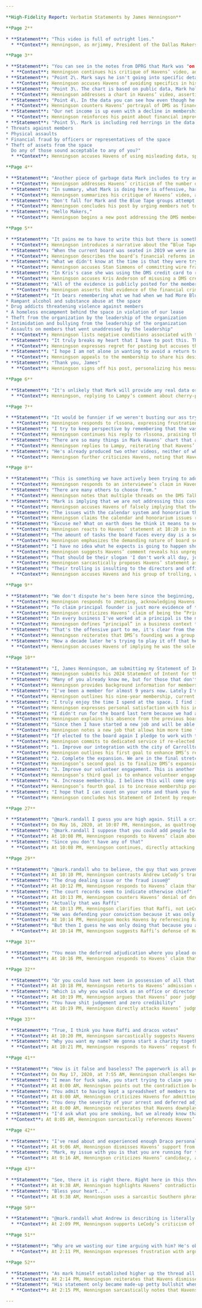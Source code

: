 ```yaml
---

**High-Fidelity Report: Verbatim Statements by James Henningson**

**Page 2**

* **Statement**: "This video is full of outright lies."  
  * **Context**: Henningson, as mrjimmy, President of the Dallas Makerspace (DMS) Board of Directors, posts in July 2020 on Discord, responding to a video by Mark Havens. He accuses Havens of lying, initiating a critique of Havens’ claims about DMS history and financial status.

**Page 3**

* **Statement**: "You can see in the notes from DPRG that Mark was "on the steering committee" bt he was not the "Principal Founder." It's interesting to note that another person on t list is the one and only @AndrewLeCody. I am sure he can provide more detail."  
  * **Context**: Henningson continues his critique of Havens’ video, addressing Havens’ claim of being a “Principal Founder” of DMS. He references DPRG notes to argue Havens was only on the steering committee and suggests Andrew LeCody, also listed, could corroborate this.  
* **Statement**: "Point 2\. Mark says he isn't going into specific details, there is a reason for that, this video isn't a "case study," it's gaslighting."  
  * **Context**: Henningson accuses Havens of avoiding specifics in his video to manipulate the audience, labeling it as gaslighting rather than a legitimate case study.  
* **Statement**: "Point 3\. The chart is based on public data, Mark holds no copyright on it in any wa shape, or form."  
  * **Context**: Henningson addresses a chart in Havens’ video, asserting it uses public data and dismissing any claim Havens might have to its ownership or copyright.  
* **Statement**: "Point 4\. In the data you can see how even though he presents it like we are in dire trouble, we have actually improved our position through sound financial managems"  
  * **Context**: Henningson counters Havens’ portrayal of DMS as financially troubled, claiming the board’s sound financial management has improved the organization’s position despite membership decline.  
* **Statement**: "Our net income is up even with a decline in membership."  
  * **Context**: Henningson reinforces his point about financial improvement, stating that DMS’s net income has increased despite a drop in membership numbers.  
* **Statement**: "Point 5\. Mark is including red herrings in the data to try and make the makerspace look bad. For example, the data point of banned members. He is attempting to impl that the board has been mean and this is somehow destroying the space, when in fa those bans have all been for legitimate well-documented reasons. When directly asl about who he would unban, Mark never has an answer. Yes, the current board didn' ban very many people, and we did. Our reasons were:  
* Threats against members  
* Physical assaults  
* Financial fraud by officers or representatives of the space  
* Theft of assets from the space  
  Do any of those sound acceptable to any of you?"  
  * **Context**: Henningson accuses Havens of using misleading data, specifically the number of banned members, to portray the board negatively. He defends the board’s bans as justified due to serious offenses and challenges Havens’ inability to specify who should be unbanned.

**Page 4**

* **Statement**: "Another piece of garbage data Mark includes to try and make us look bad is the number of board meetings. Minutes are published for all of our meetings, no meeti is "secret" many are unscheduled. The reason for so many unscheduled meetings is twofold. First, due to the severity of the very first ban we had to handle, it was necessary to hold the meeting in private to protect the victim. After that, we moved discipline meetings private to protect all parties involved. The second part is Expansion. It is not in the interest of the membership to create unnecessary delays waiting for the scheduled board meeting to approve every expenditure. These meetings are documented, and we will probably have to have another one soon to approve the AC repair estimate. I am sure we would all agree that's OK and we shouldn't wait for the next board to schedule the August meeting to vote on if we should fix the AC."  
  * **Context**: Henningson addresses Havens’ criticism of the number of board meetings, defending the board’s practice of unscheduled meetings as necessary for privacy in disciplinary matters and efficiency in approving expenditures like AC repairs.  
* **Statement**: "In summary, what Mark is doing here is offensive, harmful to the makerspace, and dishonest. He is misrepresenting himself and the data. He is gaslighting the entire membership and he's doing it publicly to try and con his way onto the board."  
  * **Context**: Henningson summarizes his critique of Havens’ video, accusing him of dishonesty, misrepresentation, and gaslighting to manipulate the membership and gain a board position.  
* **Statement**: "Don't fall for Mark and the Blue Tape groups attempt at gaslighting."  
  * **Context**: Henningson concludes his post by urging members not to be swayed by Havens and the “Blue Tape” group, whom he accuses of gaslighting the membership.  
* **Statement**: "Hello Makers,"  
  * **Context**: Henningson begins a new post addressing the DMS membership, setting the stage for a discussion about the organization’s recent history and the “Blue Tape” group.

**Page 5**

* **Statement**: "It pains me to have to write this but there is something the membership needs to understand about our recent history. Many of the newer members may not be aware this, but Blue Tape is part of the rally cry of the principal people that have been expelled from the makerspace and reported to the police for financial crimes."  
  * **Context**: Henningson introduces a narrative about the “Blue Tape” group, linking it to expelled members involved in financial crimes, framing it as a cautionary tale for newer members.  
* **Statement**: "When the current board was seated in 2019 we were in bad financial shape, we were bleeding money. We began an effort to tighten our belts and put us on sound financ footing to complete expansion. This included cutting back on needless expenses su as red solo cups and blue painters tape. It may not sound like a big deal but we wer spending a lot of money on them. This simple act of belt tightening became a publi point for Kris Anderson and Stan Simmons to attack the board with. Their claim w. we were not supporting the community."  
  * **Context**: Henningson describes the board’s financial reforms in 2019, including cutting expenses like blue painter’s tape, which he claims was used by Kris Anderson and Stan Simmons to criticize the board and distract from their own misconduct.  
* **Statement**: "What we didn't know at the time is that they were trying to distract us from their bigger crimes. In Stan's case he was issuing himself gift cards by bypassing the ban and creating them directly in our billing system. He would then use these gift cards pay his membership. This is wire fraud."  
  * **Context**: Henningson accuses Stan Simmons of committing wire fraud by issuing himself gift cards, suggesting this was part of a broader effort to distract from financial crimes.  
* **Statement**: "In Kris's case she was using the DMS credit card to rent Uhauls for personal use. St did this to the tune of several thousand dollars. When she was on the board it was noticed and the treasurer and members of the finance committee tried to investigat She then retaliated by banning them."  
  * **Context**: Henningson accuses Kris Anderson of misusing a DMS credit card for personal U-Haul rentals and retaliating against the finance committee by banning them when they investigated.  
* **Statement**: "All of the evidence is publicly posted for the membership to review."  
  * **Context**: Henningson asserts that evidence of the financial crimes by Simmons and Anderson is publicly available, encouraging members to review it to validate his claims.  
* **Statement**: "It bears remembering what we had when we had More Blue Tape the first time:  
* Rampant alcohol and substance abuse at the space  
* Drug addicts threatening violence against members  
* A homeless encampment behind the space in violation of our lease  
* Theft from the organization by the leadership of the organization  
* Intimidation and bullying from the leadership of the organization  
* Assaults on members that went unaddressed by the leadership"  
  * **Context**: Henningson lists negative conditions associated with the “Blue Tape” era, framing it as a period of chaos and misconduct to dissuade members from supporting the group.  
* **Statement**: "It truly breaks my heart that I have to post this. The vast majority of our membersh is amazing people. I don't believe the blue tape candidates represent the overall membership, but I do believe based on their own campaign website and Mark Have recent gaslighting video that they do intend to take advantage of the low voter turn due to Covid-19 and the new members that didn't know Kris to try and return to the old days."  
  * **Context**: Henningson expresses regret for posting but accuses the “Blue Tape” candidates, including Havens, of exploiting low voter turnout during COVID-19 to revive problematic past practices.  
* **Statement**: "I hope I am not alone in wanting to avoid a return to those days."  
  * **Context**: Henningson appeals to the membership to share his desire to prevent a return to the chaotic “Blue Tape” era, rallying support against Havens’ campaign.  
* **Statement**: "Thank you, James"  
  * **Context**: Henningson signs off his post, personalizing his message to the membership.

**Page 6**

* **Statement**: "It's unlikely that Mark will provide any real data or explanation, that's not his inten His intent is to gaslight the membership and scare them into voting for him and hi: crew."  
  * **Context**: Henningson, replying to Lampy’s comment about cherry-picked data in Havens’ graph, accuses Havens of gaslighting to manipulate voters rather than providing substantive data.

**Page 7**

* **Statement**: "It would be funnier if we weren't busting our ass trying to keep the place safe and running while these members are actively gaslighting the membership against us."  
  * **Context**: Henningson responds to rlssona, expressing frustration that Havens and others are gaslighting the membership while the board works hard to maintain safety and operations.  
* **Statement**: "I try to keep perspective by remembering that the vast majority of members are like you, and the other people who have commented here. They are awesome, creative people who care about the space and their fellow members and are willing to contribute to the space for the betterment of the space, not just their own self-inter"  
  * **Context**: Henningson continues his reply to rlssona, praising the majority of members as supportive and creative, contrasting them with Havens’ alleged self-serving actions.  
* **Statement**: "There are so many things in Mark Havens' chart that are misleading... He's not goir to defend them because his only intent was to gaslight us."  
  * **Context**: Henningson replies to Lampy, reiterating that Havens’ chart is misleading and accusing him of gaslighting rather than engaging in honest defense of his data.  
* **Statement**: "He's already produced two other videos, neither of which addresses the stuff he is "working on" in this video."  
  * **Context**: Henningson further criticizes Havens, noting that Havens’ previous videos also fail to address the issues raised, reinforcing his claim of manipulative intent.

**Page 8**

* **Statement**: "This is something we have actively been trying to address. There are multiple three about it on talk. We have listened to the membership and made adjustments to the honorarium system that are financially sound and encourage more teaching."  
  * **Context**: Henningson responds to an interviewee’s claim in Havens’ video that classes require payment, asserting that the board has addressed this by adjusting the honorarium system based on member feedback.  
* **Statement**: "There are many others to choose from."  
  * **Context**: Henningson notes that multiple threads on the DMS Talk forum discuss the honorarium issue, suggesting ample evidence of the board’s efforts.  
* **Statement**: "Mark is implying that we are not addressing this concern and that's just a lie."  
  * **Context**: Henningson accuses Havens of falsely implying that the board ignores the honorarium issue, labeling it a deliberate lie.  
* **Statement**: "The issues with the calendar system and honorarium the interviewee is describing happened 2.5 years ago, and have long been addressed with both improved code and improved process. Mark knows this, his fellow candidate reply Max is a prolific teacher who has no issues using the system and collecting honorarium for himself : the committee."  
  * **Context**: Henningson claims the calendar and honorarium issues raised in Havens’ video are outdated, resolved 2.5 years ago, and known to Havens, citing Max’s successful use of the system as evidence.  
* **Statement**: "Excuse me? What on earth does he think it means to serve on a volunteer board?"  
  * **Context**: Henningson reacts to Havens’ statement at 10:20 in the video that serving on the board shouldn’t feel like a second job, questioning Havens’ understanding of board responsibilities.  
* **Statement**: "The amount of tasks the board faces every day is a second job. We do it for free because we love the space and the community."  
  * **Context**: Henningson emphasizes the demanding nature of board service, performed voluntarily out of dedication to DMS, contrasting this with Havens’ apparent reluctance.  
* **Statement**: "I have no idea what he expects is going to happen should he get on the board but I think this is a clear indication of what the Dallas makerspace will get from him on 1 board."  
  * **Context**: Henningson suggests Havens’ comment reveals his unpreparedness for board duties, predicting poor performance if elected.  
* **Statement**: "That should be their slogan 'I don't work all day, just to go work at the makerspace\!'"  
  * **Context**: Henningson sarcastically proposes Havens’ statement as a campaign slogan, mocking his attitude toward board responsibilities.  
* **Statement**: "Their trolling is insulting to the directors and officers who give work every day to k the makerspace open, well operating, and safe for its members."  
  * **Context**: Henningson accuses Havens and his group of trolling, which he finds offensive to the hardworking directors and officers of DMS.

**Page 9**

* **Statement**: "We don't dispute he's been here since the beginning, but as it's been pointed out by many of the people who were there and involved, it was a group effort that began w before him and well before the paperwork."  
  * **Context**: Henningson responds to zmetzing, acknowledging Havens’ early involvement but emphasizing that DMS’s founding was a collective effort predating Havens’ role.  
* **Statement**: "To claim principal founder is just more evidence of that creepy/slimy feeling."  
  * **Context**: Henningson criticizes Havens’ claim of being the “Principal Founder,” describing it as manipulative and unsettling.  
* **Statement**: "In every business I've worked at a principal is the main stakeholder of the line of business. They supply the vision and direction for the whole line of business they a: in charge of."  
  * **Context**: Henningson defines “principal” in a business context to argue that Havens’ claim of being the “Principal Founder” implies sole leadership, which he disputes.  
* **Statement**: "That's the offensive part to me, it's clear from the published history and the people here who were there then, that it was a group effort. Everyone, even Mark, deserves equal credit."  
  * **Context**: Henningson reiterates that DMS’s founding was a group effort, asserting that Havens’ claim diminishes others’ contributions, though he concedes Havens deserves equal credit.  
* **Statement**: "Now a decade later he's trying to play it off that he was the "principal" founder. Lik was his vision and his leadership that guided all of his assistants to build this place. never outright says it, he just implies it to gaslight everyone who was there or who questions his version of history."  
  * **Context**: Henningson accuses Havens of implying he was the sole visionary behind DMS, using gaslighting to manipulate perceptions of its history.

**Page 10**

* **Statement**: "I, James Henningson, am submitting my Statement of Intent to run for the Board o Directors."  
  * **Context**: Henningson submits his 2024 Statement of Intent for the DMS Board, introducing himself and his candidacy in a formal document.  
* **Statement**: "Many of you already know me, but for those that don't here is some background on me, and the work I've been involved in at the space."  
  * **Context**: Henningson provides background information for members unfamiliar with him, setting the stage for his qualifications and involvement.  
* **Statement**: "I've been a member for almost 9 years now. Lately I'm most active in Jewelry, but I' done projects in almost every area of the space. I am currently the president of the space, and I have served on 4 previous boards, including during the first round of expansion and during the pandemic. I also give tours to new members almost every Saturday, so if you don't know me by name you still may have met me on your tour."  
  * **Context**: Henningson outlines his nine-year membership, current role as president, past board service, and community engagement through weekly tours.  
* **Statement**: "I truly enjoy the time I spend at the space. I find it incredibly rewarding to be able t be a part of our shared maker journey."  
  * **Context**: Henningson expresses personal satisfaction with his involvement in DMS, emphasizing his commitment to the community.  
* **Statement**: "I didn't run for the board last term because we had a good set of candidates and my was taking a lot of my time. I knew I couldn't give the space and its membership th. time and focus it deserves."  
  * **Context**: Henningson explains his absence from the previous board election, citing strong candidates and personal time constraints.  
* **Statement**: "Since then I have started a new job and will be able to devote time to focus on my volunteer work."  
  * **Context**: Henningson notes a new job that allows him more time for volunteer work, justifying his current candidacy.  
* **Statement**: "If elected to the board again I pledge to work with the same dedication that I gave c my previous terms. I also have some goals I would like to accomplish in the upcomi term."  
  * **Context**: Henningson commits to dedicated service if re-elected and introduces his goals for the upcoming term.  
* **Statement**: "1. Improve our integration with the city of Carrollton. This process began throu my PR work as president, we will be taking part in a few upcoming city events I would like to see that grow. It will aid us in growing our membership as well : raising awareness in the community."  
  * **Context**: Henningson outlines his first goal to enhance DMS’s relationship with Carrollton through continued PR efforts, aiming to boost membership and community awareness.  
* **Statement**: "2. Complete the expansion. We are in the final stretch, the estimates are coming as I write this. I bring a wealth of historical knowledge to the project and woul like to see it through to the end."  
  * **Context**: Henningson’s second goal is to finalize DMS’s expansion, leveraging his historical knowledge to ensure its completion.  
* **Statement**: "3. Improve our volunteer engagement. This is another initiative that began durir my term as president. We have upcoming Teacher Appreciation events and Member Appreciation events that I would like to see become part of our regula member outreach to build a more cohesive community."  
  * **Context**: Henningson’s third goal is to enhance volunteer engagement through events like Teacher and Member Appreciation, building on initiatives from his presidency.  
* **Statement**: "4. Increase membership. I believe this will come organically when expansion is completed, but it must be managed properly to ensure that new members are onboarded and have a clear path to making. If we don't actively coordinate this will see a lot of churn in our new membership which isn't good for the commu as a whole. Increasing membership will also improve our cash flow, which is necessary for the long-term success of DMS."  
  * **Context**: Henningson’s fourth goal is to increase membership post-expansion, emphasizing proper onboarding to reduce churn and improve cash flow.  
* **Statement**: "I hope that I can count on your vote and thank you for your consideration."  
  * **Context**: Henningson concludes his Statement of Intent by requesting members’ votes and expressing gratitude for their consideration.

**Page 27**

* **Statement**: "@mark.randall I guess you are high again. Still a crime in Texas by the way."  
  * **Context**: On May 16, 2020, at 10:07 PM, Henningson, as quattroquattro, responds to Havens’ accusations against Andrew LeCody, mocking Havens by suggesting he is using marijuana, which remains illegal in Texas, to undermine his credibility.  
* **Statement**: "@mark.randall I suppose that you could add people to create the appearance of legitimacy"  
  * **Context**: At 10:08 PM, Henningson responds to Havens’ claim about naming specific individuals, suggesting Havens included names to falsely bolster his legitimacy.  
* **Statement**: "Since you don't have any of that"  
  * **Context**: At 10:08 PM, Henningson continues, directly attacking Havens’ legitimacy, implying he lacks credibility.

**Page 29**

* **Statement**: "@mark.randall who to believe, the guy that was proven right about Kris Anderson's fraud and has been transparent in everything he's done or the drug dealer who commits fraud? Tough call there"  
  * **Context**: At 10:10 PM, Henningson contrasts Andrew LeCody’s transparency and role in exposing Kris Anderson’s fraud with Havens, whom he labels a “drug dealer” and fraudster, to discredit Havens.  
* **Statement**: "The drug dealing issue or the fraud issue@"  
  * **Context**: At 10:12 PM, Henningson responds to Havens’ claim that accusations against him are fictional, sarcastically asking which issue—drug dealing or fraud—he refers to, reinforcing the allegations.  
* **Statement**: "The court records seem to indicate otherwise chief"  
  * **Context**: At 10:13 PM, Henningson counters Havens’ denial of drug dealing, citing court records to support his accusations.  
* **Statement**: "Actually that was Raffi"  
  * **Context**: At 10:13 PM, Henningson clarifies that Raffi, not LeCody, was defending Havens’ drug charges, correcting Havens’ attribution.  
* **Statement**: "He was defending your conviction because it was only skunk weed"  
  * **Context**: At 10:14 PM, Henningson mocks Havens by referencing Raffi’s defense that the marijuana was low-quality (“skunk weed”), further belittling him.  
* **Statement**: "But then I guess he was only doing that because you are running for the board"  
  * **Context**: At 10:14 PM, Henningson suggests Raffi’s defense of Havens was motivated by Havens’ board candidacy, implying political motives.

**Page 31**

* **Statement**: "You mean the deferred adjudication where you plead out to a lesser charge"  
  * **Context**: At 10:16 PM, Henningson responds to Havens’ claim that court documents show no drug dealing, pointing out Havens’ deferred adjudication and plea to a lesser charge to challenge his narrative.

**Page 32**

* **Statement**: "Or you could have not been in possession of all that weed"  
  * **Context**: At 10:18 PM, Henningson retorts to Havens’ admission of taking a risk with marijuana, arguing he could have avoided trouble by not possessing it.  
* **Statement**: "Which is why you would suck as an office or director at the space"  
  * **Context**: At 10:19 PM, Henningson argues that Havens’ poor judgment in possessing marijuana makes him unfit for a leadership role at DMS.  
* **Statement**: "You have shit judgement and zero credibility"  
  * **Context**: At 10:19 PM, Henningson directly attacks Havens’ judgment and credibility, reinforcing his unfitness for the board.

**Page 33**

* **Statement**: "True, I think you have Raffi and dracos votes"  
  * **Context**: At 10:20 PM, Henningson sarcastically suggests Havens only has support from Raffi and Draco, implying limited backing within DMS.  
* **Statement**: "Why you want my name? We gonna start a charity together?"  
  * **Context**: At 10:21 PM, Henningson responds to Havens’ request for his real name, mocking the idea with a sarcastic suggestion of starting a charity, deflecting the question.

**Page 41**

* **Statement**: "How is it false and baseless? The paperwork is all posted for everyone to read. I me one side has evidence the other has claims of fake news."  
  * **Context**: On May 17, 2020, at 7:55 AM, Henningson challenges Havens’ claim that accusations against him are false, citing publicly available paperwork as evidence.  
* **Statement**: "I mean for fuck sake, you start trying to claim you successfully mediated a dispute v someone and moments later they are here saying "no, you didn't""  
  * **Context**: At 8:00 AM, Henningson points out the contradiction between Havens’ claim of mediating a dispute with Haley and Haley’s denial, using it to question Havens’ credibility.  
* **Statement**: "You admit to having kept a spreadsheet of members to track their attitude, like son kind of stalker hit list."  
  * **Context**: At 8:00 AM, Henningson criticizes Havens for admitting to maintaining a spreadsheet tracking members’ attitudes, likening it to a “stalker hit list” to highlight unethical behavior.  
* **Statement**: "You deny the severity of your arrest and deferred adjudication, and yet the court papers are publicly available..."  
  * **Context**: At 8:00 AM, Henningson reiterates that Havens downplays his drug-related arrest, emphasizing that court documents contradict his narrative.  
* **Statement**: "I'd ask what you are smoking, but we already know that, it's in your arrest record..."  
* **Context**: At 8:05 AM, Henningson sarcastically references Havens’ marijuana arrest to mock his behavior and denials.

**Page 42**

* **Statement**: "I've read about and experienced enough Draco personally to know if that's your support then you don't have any. Jury is out on Raffi. He's nice in person but damn he an edgelord when he's on the keyboard. I think he just needs this covid shit to br over and he'll be ok again. As it stands I don't see myself ever sinking to the level where I would proclaim anything supportive of someone like you."  
  * **Context**: At 9:06 AM, Henningson dismisses Havens’ support from Draco as meaningless, questions Raffi’s online behavior, and firmly states he would never support Havens due to his character.  
* **Statement**: "Mark, my issue with you is that you are running for the board and all these people bring up valid questions about your ethics and behavior. All your answers either brt asside your poor behavior or they try and throw the blame on the people that point out your behavior. I have yet to see any meaningful answer from you. The answers v do get are trite and sarcastic and don't address the behavior in question. In short it seems clear that you have not changed your ways on any of the matters anyone has reported about you."  
  * **Context**: At 9:16 AM, Henningson criticizes Havens’ candidacy, arguing that he fails to address valid concerns about his ethics and behavior, instead deflecting blame with sarcastic responses.

**Page 43**

* **Statement**: "See, there it is right there. Right here in this thread You brought up the lawsuit wit Haley, she shows up and says your story is false. And now you imply it's not a valid question and tell me to get the details from whomever made up the "bullshit" but a: we can see right here in your own responses, that's you..."  
  * **Context**: At 9:38 AM, Henningson highlights Havens’ contradiction in claiming a resolved lawsuit with Haley, which she denies, accusing Havens of fabricating the narrative.  
* **Statement**: "Bless your heart..."  
  * **Context**: At 9:38 AM, Henningson uses a sarcastic Southern phrase to mock Havens after pointing out his contradictory statements.

**Page 50**

* **Statement**: "@mark.randall what Andrew is describing is literally how git is supposed to work. Your way of doing it is definitely shady"  
  * **Context**: At 2:09 PM, Henningson supports LeCody’s criticism of Havens’ GitHub repository practices, calling Havens’ method of cloning rather than forking “shady.”

**Page 51**

* **Statement**: "Why are we wasting our time arguing with him? He's obviously never done anythin wrong and everyone else is mistaken"  
  * **Context**: At 2:11 PM, Henningson expresses frustration with arguing with Havens, sarcastically noting Havens’ refusal to acknowledge wrongdoing.

**Page 52**

* **Statement**: "As mark himself established higher up the thread all evidence against him is false, even when he provided said evidence as he did when he claimed all that noise about the lawsuit with Haley that has been shown to be false."  
  * **Context**: At 2:14 PM, Henningson reiterates that Havens dismisses evidence as false, even when contradicted by others, like Haley regarding the lawsuit.  
* **Statement**: "His statement only became made-up petty bullshit when it was shown to be false"  
  * **Context**: At 2:15 PM, Henningson sarcastically notes that Havens’ claims are only deemed false when proven so, referencing the Haley lawsuit contradiction.

---
```


